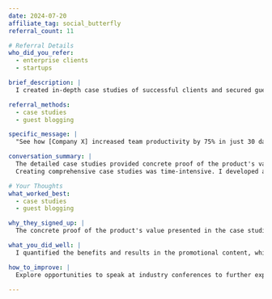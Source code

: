 ```yaml
---
date: 2024-07-20
affiliate_tag: social_butterfly
referral_count: 11

# Referral Details
who_did_you_refer:
  - enterprise clients
  - startups

brief_description: |
  I created in-depth case studies of successful clients and secured guest blogging opportunities on popular industry sites.

referral_methods:
  - case studies
  - guest blogging

specific_message: |
  "See how [Company X] increased team productivity by 75% in just 30 days. Full case study in my latest guest post on [Industry Blog]."

conversation_summary: |
  The detailed case studies provided concrete proof of the product's value, especially appealing to enterprise clients.
  Creating comprehensive case studies was time-intensive. I developed a streamlined process for collecting and presenting client data.

# Your Thoughts
what_worked_best:
  - case studies
  - guest blogging

why_they_signed_up: |
  The concrete proof of the product's value presented in the case studies, especially the quantified benefits.

what_you_did_well: |
  I quantified the benefits and results in the promotional content, which made a compelling case for potential clients.

how_to_improve: |
  Explore opportunities to speak at industry conferences to further expand our reach in the B2B space.

---
```

